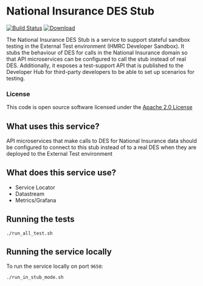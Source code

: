 # National Insurance DES Stub

[![Build Status](https://travis-ci.org/hmrc/national-insurance-des-stub.svg)](https://travis-ci.org/hmrc/national-insurance-des-stub) [ ![Download](https://api.bintray.com/packages/hmrc/releases/national-insurance-des-stub/images/download.svg) ](https://bintray.com/hmrc/releases/national-insurance-des-stub/_latestVersion)

The National Insurance DES Stub is a service to support stateful sandbox testing in the External Test environment
(HMRC Developer Sandbox). It stubs the behaviour of DES for calls in the National Insurance domain so that API
microservices can be configured to call the stub instead of real DES. Additionally, it exposes a test-support API
that is published to the Developer Hub for third-party developers to be able to set up scenarios for testing.

### License

This code is open source software licensed under the [Apache 2.0 License]("http://www.apache.org/licenses/LICENSE-2.0.html")


## What uses this service?
API microservices that make calls to DES for National Insurance data should be configured to connect to this stub
instead of to a real DES when they are deployed to the External Test environment

## What does this service use?
* Service Locator
* Datastream
* Metrics/Grafana

## Running the tests
```
./run_all_test.sh
```

## Running the service locally

To run the service locally on port `9650`:
```
./run_in_stub_mode.sh
```
